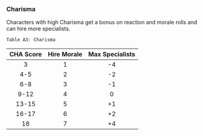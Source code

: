 ### Charisma

Characters with high Charisma get a bonus on reaction and morale rolls and can hire more specialists.


    Table A3: Charisma

| **CHA Score** | **Hire Morale** | **Max Specialists** |
|:-----------------:|:---------------:|:-------------------:|
|         3         |        1        |         -4          |
|        4-5        |        2        |         -2          |
|        6-8        |        3        |         -1          |
|       9-12        |        4        |          0          |
|       13-15       |        5        |         +1          |
|       16-17       |        6        |         +2          |
|        18         |        7        |         +4          |
